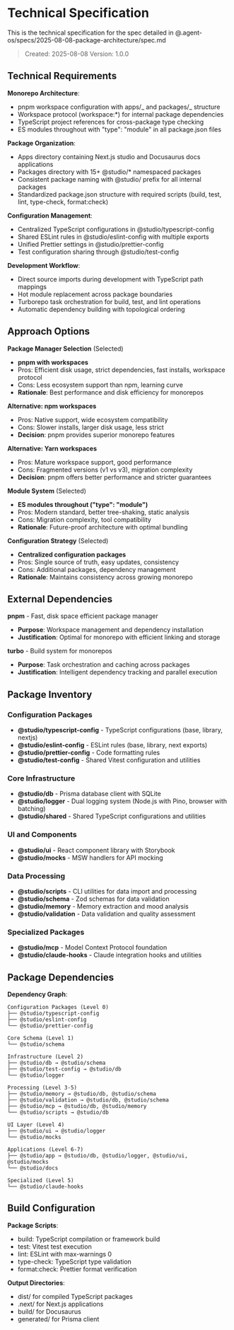 # Technical Specification

This is the technical specification for the spec detailed in @.agent-os/specs/2025-08-08-package-architecture/spec.md

> Created: 2025-08-08
> Version: 1.0.0

## Technical Requirements

**Monorepo Architecture**:

- pnpm workspace configuration with apps/_ and packages/_ structure
- Workspace protocol (workspace:\*) for internal package dependencies
- TypeScript project references for cross-package type checking
- ES modules throughout with "type": "module" in all package.json files

**Package Organization**:

- Apps directory containing Next.js studio and Docusaurus docs applications
- Packages directory with 15+ @studio/\* namespaced packages
- Consistent package naming with @studio/ prefix for all internal packages
- Standardized package.json structure with required scripts (build, test, lint, type-check, format:check)

**Configuration Management**:

- Centralized TypeScript configurations in @studio/typescript-config
- Shared ESLint rules in @studio/eslint-config with multiple exports
- Unified Prettier settings in @studio/prettier-config
- Test configuration sharing through @studio/test-config

**Development Workflow**:

- Direct source imports during development with TypeScript path mappings
- Hot module replacement across package boundaries
- Turborepo task orchestration for build, test, and lint operations
- Automatic dependency building with topological ordering

## Approach Options

**Package Manager Selection** (Selected)

- **pnpm with workspaces**
- Pros: Efficient disk usage, strict dependencies, fast installs, workspace protocol
- Cons: Less ecosystem support than npm, learning curve
- **Rationale**: Best performance and disk efficiency for monorepos

**Alternative: npm workspaces**

- Pros: Native support, wide ecosystem compatibility
- Cons: Slower installs, larger disk usage, less strict
- **Decision**: pnpm provides superior monorepo features

**Alternative: Yarn workspaces**

- Pros: Mature workspace support, good performance
- Cons: Fragmented versions (v1 vs v3), migration complexity
- **Decision**: pnpm offers better performance and stricter guarantees

**Module System** (Selected)

- **ES modules throughout ("type": "module")**
- Pros: Modern standard, better tree-shaking, static analysis
- Cons: Migration complexity, tool compatibility
- **Rationale**: Future-proof architecture with optimal bundling

**Configuration Strategy** (Selected)

- **Centralized configuration packages**
- Pros: Single source of truth, easy updates, consistency
- Cons: Additional packages, dependency management
- **Rationale**: Maintains consistency across growing monorepo

## External Dependencies

**pnpm** - Fast, disk space efficient package manager

- **Purpose**: Workspace management and dependency installation
- **Justification**: Optimal for monorepo with efficient linking and storage

**turbo** - Build system for monorepos

- **Purpose**: Task orchestration and caching across packages
- **Justification**: Intelligent dependency tracking and parallel execution

## Package Inventory

### Configuration Packages

- **@studio/typescript-config** - TypeScript configurations (base, library, nextjs)
- **@studio/eslint-config** - ESLint rules (base, library, next exports)
- **@studio/prettier-config** - Code formatting rules
- **@studio/test-config** - Shared Vitest configuration and utilities

### Core Infrastructure

- **@studio/db** - Prisma database client with SQLite
- **@studio/logger** - Dual logging system (Node.js with Pino, browser with batching)
- **@studio/shared** - Shared TypeScript configurations and utilities

### UI and Components

- **@studio/ui** - React component library with Storybook
- **@studio/mocks** - MSW handlers for API mocking

### Data Processing

- **@studio/scripts** - CLI utilities for data import and processing
- **@studio/schema** - Zod schemas for data validation
- **@studio/memory** - Memory extraction and mood analysis
- **@studio/validation** - Data validation and quality assessment

### Specialized Packages

- **@studio/mcp** - Model Context Protocol foundation
- **@studio/claude-hooks** - Claude integration hooks and utilities

## Package Dependencies

**Dependency Graph**:

```
Configuration Packages (Level 0)
├── @studio/typescript-config
├── @studio/eslint-config
└── @studio/prettier-config

Core Schema (Level 1)
└── @studio/schema

Infrastructure (Level 2)
├── @studio/db → @studio/schema
├── @studio/test-config → @studio/db
└── @studio/logger

Processing (Level 3-5)
├── @studio/memory → @studio/db, @studio/schema
├── @studio/validation → @studio/db, @studio/schema
├── @studio/mcp → @studio/db, @studio/memory
└── @studio/scripts → @studio/db

UI Layer (Level 4)
├── @studio/ui → @studio/logger
└── @studio/mocks

Applications (Level 6-7)
├── @studio/app → @studio/db, @studio/logger, @studio/ui, @studio/mocks
└── @studio/docs

Specialized (Level 5)
└── @studio/claude-hooks
```

## Build Configuration

**Package Scripts**:

- build: TypeScript compilation or framework build
- test: Vitest test execution
- lint: ESLint with max-warnings 0
- type-check: TypeScript type validation
- format:check: Prettier format verification

**Output Directories**:

- dist/ for compiled TypeScript packages
- .next/ for Next.js applications
- build/ for Docusaurus
- generated/ for Prisma client
